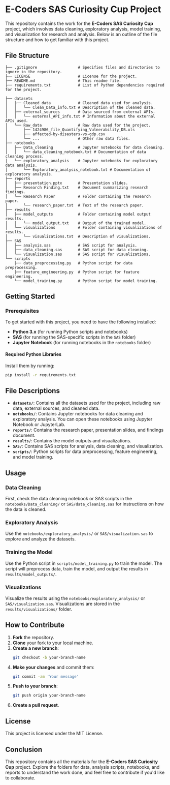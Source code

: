 # E-Coders SAS Curiosity Cup Project

This repository contains the work for the **E-Coders SAS Curiosity Cup** project, which involves data cleaning, exploratory analysis, model training, and visualization for research and analysis. Below is an outline of the file structure and how to get familiar with this project.

## File Structure

```plaintext
├── .gitignore                  # Specifies files and directories to ignore in the repository.
├── LICENSE                     # License for the project.
├── README.md                   # This readme file.
├── requirements.txt            # List of Python dependencies required for the project.

├── datasets
│   ├── Cleaned_data            # Cleaned data used for analysis.
│   │   └── Clean_Data_info.txt # Description of the cleaned data.
│   ├── external_sources        # Data sourced from external APIs.
│   │   └── external_API_info.txt # Information about the external APIs used.
│   └── Raw_data                # Raw data used for the project.
│       ├── 1424986_file_Quantifying_Vulnerability_DB.xls
│       ├── affected-by-disasters-vs-gdp.csv
│       └── ...                 # Other raw data files.
├── notebooks
│   ├── Data_cleaning           # Jupyter notebooks for data cleaning.
│   │   └── data_cleaning_notebook.txt # Documentation of data cleaning process.
│   └── exploratory_analysis    # Jupyter notebooks for exploratory data analysis.
│       └── Exploratory_analysis_notebook.txt # Documentation of exploratory analysis.
├── reports
│   ├── presentation.pptx       # Presentation slides.
│   ├── Research Finding.txt    # Document summarizing research findings.
│   └── Research Paper          # Folder containing the research paper.
│       └── research_paper.txt  # Text of the research paper.
├── results
│   ├── model_outputs           # Folder containing model output results.
│   │   └── model_output.txt    # Output of the trained model.
│   └── visualizations          # Folder containing visualizations of results.
│       └── visualizations.txt  # Description of visualizations.
├── SAS
│   ├── analysis.sas            # SAS script for analysis.
│   ├── data_cleaning.sas       # SAS script for data cleaning.
│   └── visualization.sas       # SAS script for visualizations.
└── scripts
    ├── data_preprocessing.py   # Python script for data preprocessing.
    ├── feature_engineering.py  # Python script for feature engineering.
    └── model_training.py       # Python script for model training.
```

## Getting Started

### Prerequisites
To get started with this project, you need to have the following installed:

- **Python 3.x** (for running Python scripts and notebooks)
- **SAS** (for running the SAS-specific scripts in the `SAS` folder)
- **Jupyter Notebook** (for running notebooks in the `notebooks` folder)

#### Required Python Libraries
Install them by running:

```bash
pip install -r requirements.txt
```

## File Descriptions

- **`datasets/`**: Contains all the datasets used for the project, including raw data, external sources, and cleaned data.
- **`notebooks/`**: Contains Jupyter notebooks for data cleaning and exploratory analysis. You can open these notebooks using Jupyter Notebook or JupyterLab.
- **`reports/`**: Contains the research paper, presentation slides, and findings document.
- **`results/`**: Contains the model outputs and visualizations.
- **`SAS/`**: Contains SAS scripts for analysis, data cleaning, and visualization.
- **`scripts/`**: Python scripts for data preprocessing, feature engineering, and model training.

## Usage

### Data Cleaning
First, check the data cleaning notebook or SAS scripts in the `notebooks/Data_cleaning/` or `SAS/data_cleaning.sas` for instructions on how the data is cleaned.

### Exploratory Analysis
Use the `notebooks/exploratory_analysis/` or `SAS/visualization.sas` to explore and analyze the datasets.

### Training the Model
Use the Python script in `scripts/model_training.py` to train the model. The script will preprocess data, train the model, and output the results in `results/model_outputs/`.

### Visualizations
Visualize the results using the `notebooks/exploratory_analysis/` or `SAS/visualization.sas`. Visualizations are stored in the `results/visualizations/` folder.

## How to Contribute

1. **Fork** the repository.
2. **Clone** your fork to your local machine.
3. **Create a new branch**:
   ```bash
   git checkout -b your-branch-name
   ```
4. **Make your changes** and commit them:
   ```bash
   git commit -am 'Your message'
   ```
5. **Push to your branch**:
   ```bash
   git push origin your-branch-name
   ```
6. **Create a pull request**.

## License
This project is licensed under the MIT License.

## Conclusion
This repository contains all the materials for the **E-Coders SAS Curiosity Cup** project. Explore the folders for data, analysis scripts, notebooks, and reports to understand the work done, and feel free to contribute if you'd like to collaborate.
